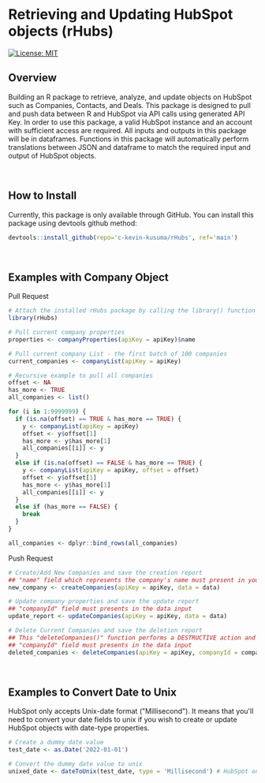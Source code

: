 # Retrieving and Updating HubSpot objects (rHubs)

[![License: MIT](https://img.shields.io/badge/License-MIT-blue.svg)](https://opensource.org/licenses/MIT)

## Overview

Building an R package to retrieve, analyze, and update objects on HubSpot such as Companies, Contacts, and Deals. This package is designed to pull and push data between R and HubSpot via API calls using generated API Key. In order to use this package, a valid HubSpot instance and an account with sufficient access are required. All inputs and outputs in this package will be in dataframes. Functions in this package will automatically perform translations between JSON and dataframe to match the required input and output of HubSpot objects.

<br>

## How to Install
Currently, this package is only available through GitHub. You can install this package using devtools github method:
```r
devtools::install_github(repo='c-kevin-kusuma/rHubs', ref='main')
```

<br>

## Examples with Company Object
Pull Request
```r
# Attach the installed rHubs package by calling the library() function
library(rHubs)

# Pull current company properties
properties <- companyProperties(apiKey = apiKey)$name

# Pull current company List - the first batch of 100 companies
current_companies <- companyList(apiKey = apiKey)

# Recursive example to pull all companies
offset <- NA
has_more <- TRUE
all_companies <- list()

for (i in 1:9999999) {
  if (is.na(offset) == TRUE & has_more == TRUE) {
    y <- companyList(apiKey = apiKey)
    offset <- y$offset[1]
    has_more <- y$has_more[1]
    all_companies[[i]] <- y
  }
  else if (is.na(offset) == FALSE & has_more == TRUE) {
    y <- companyList(apiKey = apiKey, offset = offset)
    offset <- y$offset[1]
    has_more <- y$has_more[1]
    all_companies[[i]] <- y
  }
  else if (has_more == FALSE) {
    break
  }
}

all_companies <- dplyr::bind_rows(all_companies)
```

Push Request
```r
# Create/Add New Companies and save the creation report
## "name" field which represents the company's name must present in your "data" input
new_company <- createCompanies(apiKey = apiKey, data = data)

# Update company properties and save the update report
## "companyId" field must presents in the data input
update_report <- updateCompanies(apiKey = apiKey, data = data) 

# Delete Current Companies and save the deletion report
## This "deleteCompanies()" function performs a DESTRUCTIVE action and is best used only to delete companies that were generated by your application
## "companyId" field must presents in the data input
deleted_companies <- deleteCompanies(apiKey = apiKey, companyId = companyId)
```

<br>

## Examples to Convert Date to Unix
HubSpot only accepts Unix-date format ("Millisecond"). It means that you'll need to convert your date fields to unix if you wish to create or update HubSpot objects with date-type properties.
```r
# Create a dummy date value
test_date <- as.Date('2022-01-01')

# Convert the dummy date value to unix
unixed_date <- dateToUnix(test_date, type = 'Millisecond') # HubSpot only accepts unix in "Millisecond"
```

